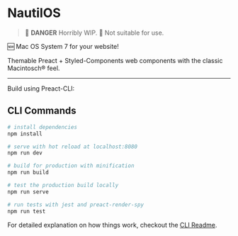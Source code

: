 # NautilOS

> 🚨 **DANGER** Horribly WIP. 🚧
> Not suitable for use.

🆕 Mac OS System 7 for your website!

Themable Preact + Styled-Components web components with the classic Macintosch® feel.

---

Build using Preact-CLI:

## CLI Commands

``` bash
# install dependencies
npm install

# serve with hot reload at localhost:8080
npm run dev

# build for production with minification
npm run build

# test the production build locally
npm run serve

# run tests with jest and preact-render-spy
npm run test
```

For detailed explanation on how things work, checkout the [CLI Readme](https://github.com/developit/preact-cli/blob/master/README.md).
